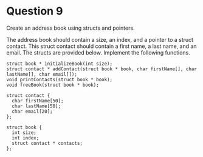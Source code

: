 # Question 9

Create an address book using structs and pointers.

The address book should contain a size, an index, and a pointer to a struct contact. This struct contact should contain a first name, a last name, and an email. The structs are provided below. Implement the following functions.

    struct book * initializeBook(int size);
    struct contact * addContact(struct book * book, char firstName[], char lastName[], char email[]);
    void printContacts(struct book * book);
    void freeBook(struct book * book);

    struct contact {
      char firstName[50];
      char lastName[50];
      char email[20];
    };

    struct book {
      int size;
      int index;
      struct contact * contacts;
    };
